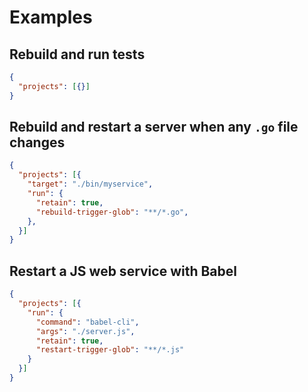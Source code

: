 # Examples

## Rebuild and run tests

``` JSON
{
  "projects": [{}]
}
```

## Rebuild and restart a server when any `.go` file changes

``` JSON
{
  "projects": [{
    "target": "./bin/myservice",
    "run": {
      "retain": true,
      "rebuild-trigger-glob": "**/*.go",
    },
  }]
}
```

## Restart a JS web service with Babel

``` JSON
{
  "projects": [{
    "run": {
      "command": "babel-cli",
      "args": "./server.js",
      "retain": true,
      "restart-trigger-glob": "**/*.js"
    }
  }]
}
```

